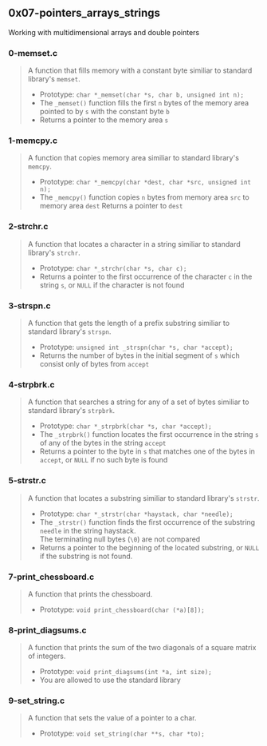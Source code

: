 ## 0x07-pointers_arrays_strings
Working with multidimensional arrays and double pointers

### 0-memset.c
> A function that fills memory with a constant byte similiar to standard library's ```memset```.
> * Prototype: ```char *_memset(char *s, char b, unsigned int n);```
> * The ```_memset()``` function fills the first ```n``` bytes of the memory area pointed to by ```s``` with the constant byte ```b```
> * Returns a pointer to the memory area ```s```

### 1-memcpy.c
> A function that copies memory area similiar to standard library's ```memcpy```.
> * Prototype: ```char *_memcpy(char *dest, char *src, unsigned int n);```
> * The ```_memcpy()``` function copies ```n``` bytes from memory area ```src``` to memory area ```dest```
> Returns a pointer to ```dest```

### 2-strchr.c
> A function that locates a character in a string similiar to standard library's ```strchr```.
> * Prototype: ```char *_strchr(char *s, char c);```
> * Returns a pointer to the first occurrence of the character ```c``` in the string ```s```, or ```NULL``` if the character is not found

### 3-strspn.c
> A function that gets the length of a prefix substring similiar to standard library's ```strspn```.
> * Prototype: ```unsigned int _strspn(char *s, char *accept);```
> * Returns the number of bytes in the initial segment of ```s``` which consist only of bytes from ```accept```

### 4-strpbrk.c
> A function that searches a string for any of a set of bytes similiar to standard library's ```strpbrk```.
> * Prototype: ```char *_strpbrk(char *s, char *accept);```
> * The ```_strpbrk()``` function locates the first occurrence in the string ```s``` of any of the bytes in the string ```accept```
> * Returns a pointer to the byte in ```s``` that matches one of the bytes in ```accept```, or ```NULL``` if no such byte is found

### 5-strstr.c
> A function that locates a substring  similiar to standard library's ```strstr```.
> * Prototype: ```char *_strstr(char *haystack, char *needle);```
> * The ```_strstr()``` function finds the first occurrence of the substring ```needle``` in the string haystack.  
> The terminating null bytes (```\0```) are not compared
> * Returns a pointer to the beginning of the located substring, or ```NULL``` if the substring is not found.

### 7-print_chessboard.c
> A function that prints the chessboard.
> * Prototype: ```void print_chessboard(char (*a)[8]);```

### 8-print_diagsums.c
> A function that prints the sum of the two diagonals of a square matrix of integers.
> * Prototype: ```void print_diagsums(int *a, int size);```
> * You are allowed to use the standard library

### 9-set_string.c
> A function that sets the value of a pointer to a char.
> * Prototype: ```void set_string(char **s, char *to);```
